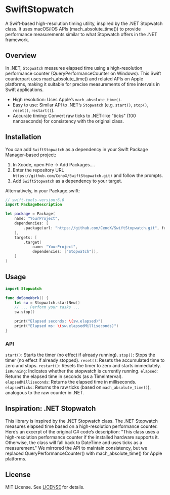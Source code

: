 # SwiftStopwatch

A Swift-based high-resolution timing utility, inspired by the .NET Stopwatch class. It uses macOS/iOS APIs (mach_absolute_time()) to provide performance measurements similar to what Stopwatch offers in the .NET framework.

## Overview

In .NET, `Stopwatch` measures elapsed time using a high-resolution performance counter (QueryPerformanceCounter on Windows).
This Swift counterpart uses mach_absolute_time() and related APIs on Apple platforms, making it suitable for precise measurements of time intervals in Swift applications.

* High resolution: Uses Apple’s `mach_absolute_time()`.
* Easy to use: Similar API to .NET’s `Stopwatch` (e.g. `start()`, `stop()`, `reset()`, `restart()`).
* Accurate timing: Convert raw ticks to .NET-like "ticks" (100 nanoseconds) for consistency with the original class.

## Installation

You can add `SwiftStopwatch` as a dependency in your Swift Package Manager–based project:
1. In Xcode, open File → Add Packages....
2. Enter the repository URL `https://github.com/CenoX/SwiftStopwatch.git)` and follow the prompts.
3. Add `SwiftStopwatch` as a dependency to your target.

Alternatively, in your Package.swift:
```swift
// swift-tools-version:6.0
import PackageDescription

let package = Package(
    name: "YourProject",
    dependencies: [
        .package(url: "https://github.com/CenoX/SwiftStopwatch.git", from: "1.0.0"),
    ],
    targets: [
        .target(
            name: "YourProject",
            dependencies: ["Stopwatch"]),
    ]
)
```

## Usage

```swift
import Stopwatch

func doSomeWork() {
    let sw = Stopwatch.startNew()
    // ... Perform your tasks ...
    sw.stop()

    print("Elapsed seconds: \(sw.elapsed)")
    print("Elapsed ms: \(sw.elapsedMilliseconds)")
}
```

### API
`start()`: Starts the timer (no effect if already running).
`stop()`: Stops the timer (no effect if already stopped).
`reset()`: Resets the accumulated time to zero and stops.
`restart()`: Resets the timer to zero and starts immediately.
`isRunning`: Indicates whether the stopwatch is currently running.
`elapsed`: Returns the elapsed time in seconds (as a TimeInterval).
`elapsedMilliseconds`: Returns the elapsed time in milliseconds.
`elapsedTicks`: Returns the raw ticks (based on `mach_absolute_time()`), analogous to the raw counter in .NET.

## Inspiration: .NET Stopwatch

This library is inspired by the .NET Stopwatch class. The .NET Stopwatch measures elapsed time based on a high-resolution performance counter. Here’s an excerpt of the original C# code’s description:
"This class uses a high-resolution performance counter if the installed hardware supports it. Otherwise, the class will fall back to DateTime and uses ticks as a measurement."
We mirrored the API to maintain consistency, but we replaced QueryPerformanceCounter() with mach_absolute_time() for Apple platforms.

## License

MIT License. See [LICENSE](LICENSE.md) for details.
